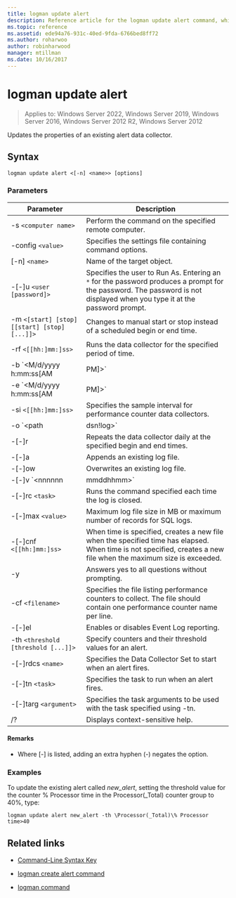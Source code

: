 ```yaml
---
title: logman update alert
description: Reference article for the logman update alert command, which updates the properties of an existing alert data collector.
ms.topic: reference
ms.assetid: ede94a76-931c-40ed-9fda-6766bed8ff72
ms.author: roharwoo
author: robinharwood
manager: mtillman
ms.date: 10/16/2017
---
```


# logman update alert

>Applies to: Windows Server 2022, Windows Server 2019, Windows Server 2016, Windows Server 2012 R2, Windows Server 2012

Updates the properties of an existing alert data collector.

## Syntax

```
logman update alert <[-n] <name>> [options]
```

### Parameters

| Parameter | Description |
| --------- | ----------- |
| -s `<computer name>` | Perform the command on the specified remote computer. |
| -config `<value>` | Specifies the settings file containing command options. |
| [-n] `<name>` | Name of the target object. |
| -[-]u `<user [password]>` | Specifies the user to Run As. Entering an `*` for the password produces a prompt for the password. The password is not displayed when you type it at the password prompt. |
| -m `<[start] [stop] [[start] [stop] [...]]>` | Changes to manual start or stop instead of a scheduled begin or end time. |
| -rf `<[[hh:]mm:]ss>` | Runs the data collector for the specified period of time. |
| -b `<M/d/yyyy h:mm:ss[AM|PM]>` | Begins collecting data at the specified time. |
| -e `<M/d/yyyy h:mm:ss[AM|PM]>` | Ends data collection at the specified time. |
| -si `<[[hh:]mm:]ss>` | Specifies the sample interval for performance counter data collectors. |
| -o `<path|dsn!log>` | Specifies the output log file or the DSN and log set name in a SQL database. |
| -[-]r | Repeats the data collector daily at the specified begin and end times. |
| -[-]a | Appends an existing log file. |
| -[-]ow | Overwrites an existing log file. |
| -[-]v `<nnnnnn|mmddhhmm>` | Attaches file versioning information to the end of the log file name. |
| -[-]rc `<task>` | Runs the command specified each time the log is closed. |
| -[-]max `<value>` | Maximum log file size in MB or maximum number of records for SQL logs. |
| -[-]cnf `<[[hh:]mm:]ss>` | When time is specified, creates a new file when the specified time has elapsed. When time is not specified, creates a new file when the maximum size is exceeded. |
| -y | Answers yes to all questions without prompting. |
| -cf `<filename>` | Specifies the file listing performance counters to collect. The file should contain one performance counter name per line. |
| -[-]el | Enables or disables Event Log reporting. |
| -th `<threshold [threshold [...]]>` | Specify counters and their threshold values for an alert. |
| -[-]rdcs `<name>` | Specifies the Data Collector Set to start when an alert fires. |
| -[-]tn `<task>` | Specifies the task to run when an alert fires. |
| -[-]targ `<argument>` | Specifies the task arguments to be used with the task specified using -tn. |
| /? | Displays context-sensitive help. |

#### Remarks

- Where [-] is listed, adding an extra hyphen (-) negates the option.

### Examples

To update the existing alert called *new_alert*, setting the threshold value for the counter % Processor time in the Processor(_Total) counter group to 40%, type:

```
logman update alert new_alert -th \Processor(_Total)\% Processor time>40
```

## Related links

- [Command-Line Syntax Key](command-line-syntax-key.md)

- [logman create alert command](logman-create-alert.md)

- [logman command](logman.md)
